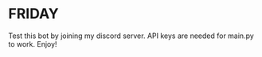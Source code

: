 # FRIDAY

Test this bot by joining my discord server.
API keys are needed for main.py to work.
Enjoy!
